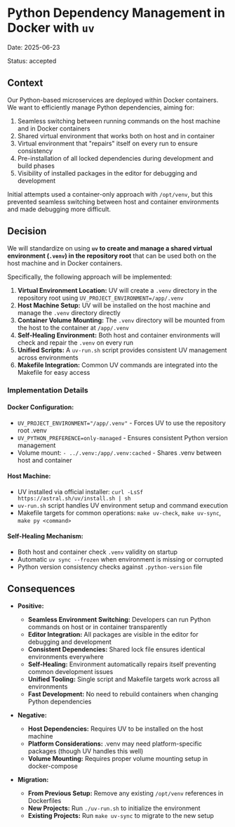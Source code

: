 # Python Dependency Management in Docker with `uv`

Date: 2025-06-23

Status: accepted

## Context

Our Python-based microservices are deployed within Docker containers. We want to efficiently manage Python dependencies, aiming for:

1. Seamless switching between running commands on the host machine and in Docker containers
2. Shared virtual environment that works both on host and in container
3. Virtual environment that "repairs" itself on every run to ensure consistency
4. Pre-installation of all locked dependencies during development and build phases
5. Visibility of installed packages in the editor for debugging and development

Initial attempts used a container-only approach with `/opt/venv`, but this prevented seamless switching between host and container environments and made debugging more difficult.

## Decision

We will standardize on using **`uv` to create and manage a shared virtual environment (`.venv`) in the repository root** that can be used both on the host machine and in Docker containers.

Specifically, the following approach will be implemented:

1. **Virtual Environment Location:** UV will create a `.venv` directory in the repository root using `UV_PROJECT_ENVIRONMENT=/app/.venv`
2. **Host Machine Setup:** UV will be installed on the host machine and manage the `.venv` directory directly
3. **Container Volume Mounting:** The `.venv` directory will be mounted from the host to the container at `/app/.venv`
4. **Self-Healing Environment:** Both host and container environments will check and repair the `.venv` on every run
5. **Unified Scripts:** A `uv-run.sh` script provides consistent UV management across environments
6. **Makefile Integration:** Common UV commands are integrated into the Makefile for easy access

### Implementation Details

#### Docker Configuration:
- `UV_PROJECT_ENVIRONMENT="/app/.venv"` - Forces UV to use the repository root .venv
- `UV_PYTHON_PREFERENCE=only-managed` - Ensures consistent Python version management
- Volume mount: `- ../.venv:/app/.venv:cached` - Shares .venv between host and container

#### Host Machine:
- UV installed via official installer: `curl -LsSf https://astral.sh/uv/install.sh | sh`
- `uv-run.sh` script handles UV environment setup and command execution
- Makefile targets for common operations: `make uv-check`, `make uv-sync`, `make py <command>`

#### Self-Healing Mechanism:
- Both host and container check `.venv` validity on startup
- Automatic `uv sync --frozen` when environment is missing or corrupted
- Python version consistency checks against `.python-version` file

## Consequences

* **Positive:**
  * **Seamless Environment Switching:** Developers can run Python commands on host or in container transparently
  * **Editor Integration:** All packages are visible in the editor for debugging and development
  * **Consistent Dependencies:** Shared lock file ensures identical environments everywhere
  * **Self-Healing:** Environment automatically repairs itself preventing common development issues
  * **Unified Tooling:** Single script and Makefile targets work across all environments
  * **Fast Development:** No need to rebuild containers when changing Python dependencies

* **Negative:**
  * **Host Dependencies:** Requires UV to be installed on the host machine
  * **Platform Considerations:** .venv may need platform-specific packages (though UV handles this well)
  * **Volume Mounting:** Requires proper volume mounting setup in docker-compose

* **Migration:**
  * **From Previous Setup:** Remove any existing `/opt/venv` references in Dockerfiles
  * **New Projects:** Run `./uv-run.sh` to initialize the environment
  * **Existing Projects:** Run `make uv-sync` to migrate to the new setup
